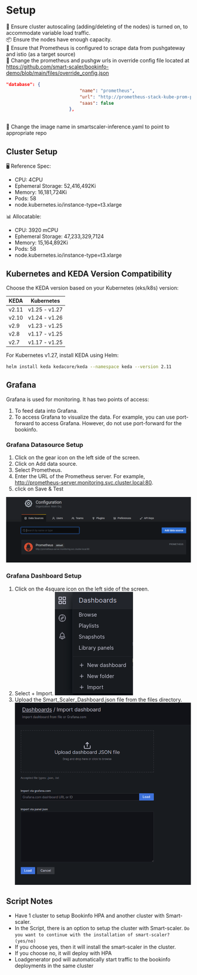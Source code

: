 # Setup

🚀 Ensure cluster autoscaling (adding/deleting of the nodes) is turned on, to accommodate variable load traffic.
<br>
📦 Ensure the nodes have enough capacity.
<br>
🎯 Ensure that Prometheus is configured to scrape data from pushgateway and istio (as a target source)
<br>
🔗 Change the prometheus and pushgw urls in override config file located at https://github.com/smart-scaler/bookinfo-demo/blob/main/files/override_config.json
```json
"database": {
                            "name": "prometheus",
                            "url": "http://prometheus-stack-kube-prom-prometheus.monitoring.svc.cluster.local:9090",
                            "saas": false
                        },
```
<br>
🔗 Change the image name in smartscaler-inference.yaml to point to appropriate repo

## Cluster Setup

🖥️ Reference Spec:

- CPU: 4CPU
- Ephemeral Storage: 52,416,492Ki
- Memory: 16,181,724Ki
- Pods: 58
- node.kubernetes.io/instance-type=t3.xlarge

📊 Allocatable:

- CPU: 3920 mCPU
- Ephemeral Storage: 47,233,329,7124
- Memory: 15,164,892Ki
- Pods: 58
- node.kubernetes.io/instance-type=t3.xlarge

## Kubernetes and KEDA Version Compatibility

Choose the KEDA version based on your Kubernetes (eks/k8s) version:

| KEDA  | Kubernetes    |
| ----- | ------------- |
| v2.11 | v1.25 - v1.27 |
| v2.10 | v1.24 - v1.26 |
| v2.9  | v1.23 - v1.25 |
| v2.8  | v1.17 - v1.25 |
| v2.7  | v1.17 - v1.25 |

For Kubernetes v1.27, install KEDA using Helm:

```bash
helm install keda kedacore/keda --namespace keda --version 2.11
```

## Grafana

Grafana is used for monitoring. It has two points of access:

1. To feed data into Grafana.
2. To access Grafana to visualize the data.
   For example, you can use port-forward to access Grafana. However, do not use port-forward for the bookinfo.

### Grafana Datasource Setup

1. Click on the gear icon on the left side of the screen.
2. Click on Add data source.
3. Select Prometheus.
4. Enter the URL of the Prometheus server. For example, http://prometheus-server.monitoring.svc.cluster.local:80.
5. click on Save & Test

![Image Description](./files/add-data-source.png)

### Grafana Dashboard Setup

1. Click on the 4square icon on the left side of the screen.
2. Select + Import.
   ![Image Description](./files/import-dashboard.png)
3. Upload the Smart_Scaler_Dashboard.json file from the files directory.
   ![Image Description](./files/upload_dashboard.png)

## Script Notes

- Have 1 cluster to setup Bookinfo HPA and another cluster with Smart-scaler.
- In the Script, there is an option to setup the cluster with Smart-scaler.
  `Do you want to continue with the installation of smart-scaler? (yes/no)`
- If you choose yes, then it will install the smart-scaler in the cluster.
- If you choose no, it will deploy with HPA
- Loadgenerator pod will automatically start traffic to the bookinfo deployments in the same cluster
